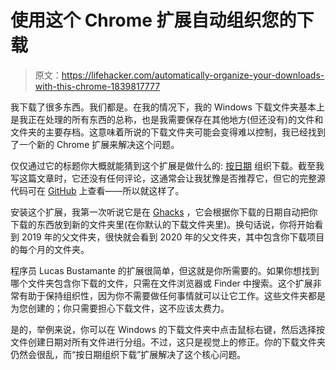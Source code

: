 # 使用这个 Chrome 扩展自动组织您的下载

> 原文：<https://lifehacker.com/automatically-organize-your-downloads-with-this-chrome-1839817777>

我下载了很多东西。我们都是。在我的情况下，我的 Windows 下载文件夹基本上是我正在处理的所有东西的总称，也是我需要保存在其他地方(但还没有)的文件和文件夹的主要存档。这意味着所说的下载文件夹可能会变得难以控制，我已经找到了一个新的 Chrome 扩展来解决这个问题。



仅仅通过它的标题你大概就能猜到这个扩展是做什么的: [按日期](https://chrome.google.com/webstore/detail/organize-downloads-by-dat/ipjljbilkibpncgnagphiamkkdilbbki?hl=en) 组织下载。截至我写这篇文章时，它还没有任何评论，这通常会让我犹豫是否推荐它，但它的完整源代码可在 [GitHub](https://github.com/Luc45/Organize-Downloads-by-Date-Chrome-Extension) 上查看——所以就这样了。

安装这个扩展，我第一次听说它是在 [Ghacks](https://www.ghacks.net/2019/11/04/save-downloads-in-chrome-to-date-folders-automatically/) ，它会根据你下载的日期自动把你下载的东西放到新的文件夹里(在你默认的下载文件夹里)。换句话说，你将开始看到 2019 年的父文件夹，很快就会看到 2020 年的父文件夹，其中包含你下载项目的每个月的文件夹。

程序员 Lucas Bustamante 的扩展很简单，但这就是你所需要的。如果你想找到哪个文件夹包含你下载的文件，只需在文件浏览器或 Finder 中搜索。这个扩展非常有助于保持组织性，因为你不需要做任何事情就可以让它工作。这些文件夹都是为您创建的；你只需要担心下载文件，这不应该太费力。

是的，举例来说，你可以在 Windows 的下载文件夹中点击鼠标右键，然后选择按文件创建日期对所有文件进行分组。不过，这只是视觉上的修正。你的下载文件夹仍然会很乱，而“按日期组织下载”扩展解决了这个核心问题。